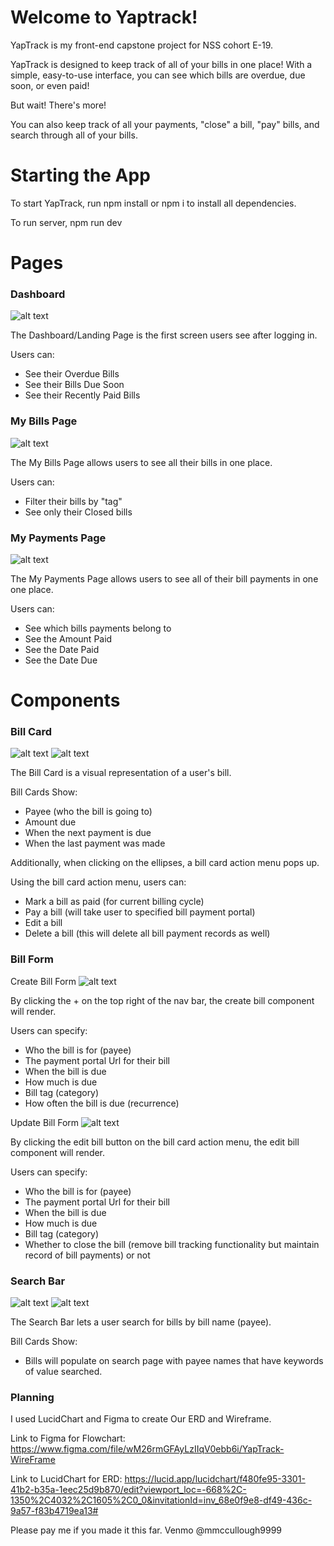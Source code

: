 # Welcome to Yaptrack!

YapTrack is my front-end capstone project for NSS cohort E-19. 

YapTrack is designed to keep track of all of your bills in one place! With a simple, easy-to-use interface, you can see which bills are overdue, due soon, or even paid! 

But wait! There's more! 

You can also keep track of all your payments, "close" a bill, "pay" bills, and search through all of your bills.

# Starting the App

To start YapTrack, run npm install or npm i to install all dependencies.

To run server, npm run dev

# Pages


### Dashboard

![alt text](/public/dashboard.png)

The Dashboard/Landing Page is the first screen users see after logging in.

Users can:
  - See their Overdue Bills
  - See their Bills Due Soon
  - See their Recently Paid Bills


### My Bills Page

![alt text](/public/myBillsPage.png)

The My Bills Page allows users to see all their bills in one place.

Users can:
  - Filter their bills by "tag"
  - See only their Closed bills


### My Payments Page

![alt text](/public/myPaymentsPage.png)

The My Payments Page allows users to see all of their bill payments in one one place.

Users can:
  - See which bills payments belong to
  - See the Amount Paid
  - See the Date Paid
  - See the Date Due


# Components


### Bill Card

![alt text](/public/billCard.png)
![alt text](/public/billCardMenu.png)

The Bill Card is a visual representation of a user's bill.

Bill Cards Show:
  - Payee (who the bill is going to)
  - Amount due
  - When the next payment is due
  - When the last payment was made

Additionally, when clicking on the ellipses, a bill card action menu pops up.

Using the bill card action menu, users can:
  - Mark a bill as paid (for current billing cycle)
  - Pay a bill (will take user to specified bill payment portal)
  - Edit a bill
  - Delete a bill (this will delete all bill payment records as well)



### Bill Form

Create Bill Form
![alt text](/public/createBillForm.png)

By clicking the + on the top right of the nav bar, the create bill component will render.

Users can specify:
  - Who the bill is for (payee)
  - The payment portal Url for their bill
  - When the bill is due
  - How much is due
  - Bill tag (category)
  - How often the bill is due (recurrence)

Update Bill Form
![alt text](/public/updateBillForm.png)

By clicking the edit bill button on the bill card action menu, the edit bill component will render.

Users can specify:
  - Who the bill is for (payee)
  - The payment portal Url for their bill
  - When the bill is due
  - How much is due
  - Bill tag (category)
  - Whether to close the bill (remove bill tracking functionality but maintain record of bill payments) or not


### Search Bar

![alt text](/public/searchBar.png)
![alt text](/public/searchBarResults.png)

The Search Bar lets a user search for bills by bill name (payee).

Bill Cards Show:
  - Bills will populate on search page with payee names that have keywords of value searched.

### Planning

I used LucidChart and Figma to create Our ERD and Wireframe. 

Link to Figma for Flowchart:
https://www.figma.com/file/wM26rmGFAyLzIIqV0ebb6i/YapTrack-WireFrame

Link to LucidChart for ERD:
https://lucid.app/lucidchart/f480fe95-3301-41b2-b35a-1eec25d9b870/edit?viewport_loc=-668%2C-1350%2C4032%2C1605%2C0_0&invitationId=inv_68e0f9e8-df49-436c-9a57-f83b4719ea13#

Please pay me if you made it this far. Venmo @mmccullough9999
